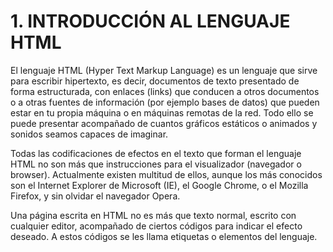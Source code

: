 # 1. INTRODUCCIÓN AL LENGUAJE HTML

El lenguaje HTML (Hyper Text Markup Language) es un lenguaje que sirve
para escribir hipertexto, es decir, documentos de texto presentado de forma
estructurada, con enlaces (links) que conducen a otros documentos o a otras
fuentes de información (por ejemplo bases de datos) que pueden estar en tu propia
máquina o en máquinas remotas de la red. Todo ello se puede presentar
acompañado de cuantos gráficos estáticos o animados y sonidos seamos capaces
de imaginar.

Todas las codificaciones de efectos en el texto que forman el lenguaje HTML
no son más que instrucciones para el visualizador (navegador o browser).
Actualmente existen multitud de ellos, aunque los más conocidos son el Internet
Explorer de Microsoft (IE), el Google Chrome, o el Mozilla Firefox, y sin olvidar el navegador Opera.

Una página escrita en HTML no es más que texto normal, escrito con
cualquier editor, acompañado de ciertos códigos para indicar el efecto deseado. A
estos códigos se les llama etiquetas o elementos del lenguaje.